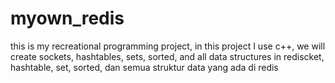 # myown_redis
this is my recreational programming project, in this project I use c++, we will create sockets, hashtables, sets, sorted, and all data structures in rediscket, hashtable, set, sorted, dan semua struktur data yang ada di redis
